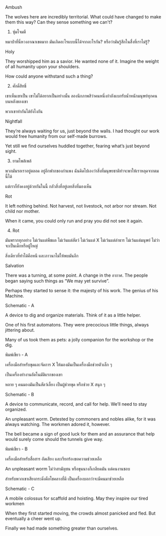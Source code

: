 Ambush

The wolves here are incredibly territorial. What could have changed to make them this way? Can they sense something we can't?



1. ซุ่มโจมตี

หมาป่าที่นี่หวงอาณาเขตมาก มันเกิดอะไรแบบนี้ได้จากอะไรกัน? หรือว่ามันรู้สึกในสื่งที่เราไม่รู้?



Holy

They worshipped him as a savior. He wanted none of it. Imagine the weight of all humanity upon your shoulders.

How could anyone withstand such a thing?



2. ศักดิ์สิทธิ์

เขาเห็นเขาเป็น เขาไม่ได้อยากเป็นอย่างนั้น ลองนึกภาพสิว่าคนหนึ่งกำลังแบกรับน้ำหนักมนุษย์ทุกคนบนหลังของเขา

พวกเขาทำกันได้ยังไงกัน





Nightfall

They’re always waiting for us, just beyond the walls. I had thought our work would free humanity from our self-made burrows.

Yet still we find ourselves huddled together,  fearing what’s just beyond sight.



3. ยามโพล้เพล้

พวกมันรอเราอยู่ตลอด อยู่อีกฟากของกำแพง ฉันคิดไปเองว่าสิ่งที่มนุษยชาติทำจะพาให้เราหลุดจากตมนี้ได้

แต่เราก็ยังคงอยู่ด้วยกันในนี้ กลัวสิ่งที่อยู่เลยสิ่งที่มองเห็น



Rot


It left nothing behind. Not harvest, not livestock, not arbor nor stream. Not child nor mother.

When it came, you could only run and pray you did not see it again.



4. Rot

มันพรากทุกอย่าง ไม่เว้นแต่พืชผล ไม่เว้นแต่สัตว์ ไม่เว้นแต่ X ไม่เว้นแต่ลำธาร  ไม่เว้นแต่มนุษย์ ไม่ว่าจะเป็นเด็กหรือผู้ใหญ่

สิ่งเดียวที่ทำได้คือหนี และภาวนาไม่ให้พบมันอีก



Salvation

There was a turning, at some point. A change in the อากาศ. The people began saying such things as “We may yet survive”.

Perhaps they started to sense it: the majesty of his work. The genius of his Machine.



Schematic - A

A device to dig and organize materials. Think of it as a little helper.

One of his first automatons. They were precocious little things, always jittering about.

Many of us took them as pets: a jolly companion for the workshop or the dig.



พิมพ์เขียว - A

เครื่องมือสำหรับขุดและจัดการ X ให้มองมันเป็นเครื่องมือช่วยตัวเล็ก ๆ

เป็นเครื่องทำงานอัตโนมัติแรกของเขา 

หลาย ๆ คนมองมันเป็นสัตว์เลี้ยง เป็นผู้ช่วยขุด หรือช่วย X สนุก ๆ 



Schematic - B

A device to communicate, record, and call for help. We’ll need to stay organized.

An unpleasant worm. Detested by commoners and nobles alike, for it was always watching. The workmen adored it, however.

The bell became a sign of good luck for them and an assurance that help would surely come should the tunnels give way.



พิมพ์เขียว - B

เครื่องมือสำหรับสื่อสาร อัดเสียง และเรียกร้องขอความช่วยเหลือ

An unpleasant worm ไม่ว่าสามัญชน หรือขุนนางก็เกลียดมัน แต่คนงานชอบ

สำหรับพวกเขาเสียงกระดิ่งคือโชคลางที่ดี เป็นเครื่องบอกว่าจะมีคนมาช่วยเหลือ



Schematic - C

A mobile colossus for scaffold and hoisting. May they inspire our tired workmen

When they first started moving, the crowds almost panicked and fled. But eventually a cheer went up.

Finally we had made something greater than ourselves.



